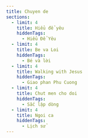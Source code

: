 ```yaml
---
title: Chuyen de
sections:
  - limit: 4
    title: Hiểu để yêu
    hiddenTags:
      - Hiểu Để Yêu
  - limit: 4
    title: Be va Loi
    hiddenTags:
      - Bé và lời
  - limit: 4
    title: Walking with Jesus
    hiddenTags:
      - Giao phan Phu Cuong
  - limit: 4
    title: Chut men cho doi
    hiddenTags:
      - Sắc lập dòng
  - limit: 4
    title: Ngoi ca
    hiddenTags:
      - Lịch sử
---
```

